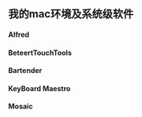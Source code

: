 ## 我的mac环境及系统级软件



#### Alfred

#### BeteertTouchTools

#### Bartender

#### KeyBoard Maestro

#### Mosaic


